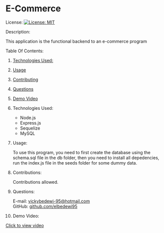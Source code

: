 # E-Commerce


License: [![License: MIT](https://img.shields.io/badge/License-MIT-yellow.svg)](https://opensource.org/licenses/MIT)

Description:
    
This application is the functional backend to an e-commerce program

Table Of Contents:
1.  <a href= "#tech">Technologies Used:</a>
2. <a href= "#use">Usage</a>
3. <a href= "#contr">Contributing</a>
4. <a href= "#questions">Questions</a>
5. <a href= "#video">Demo Video</a>



1.  <p id="tech">Technologies Used:</p>

    <ul>
    <li>Node.js</li>
    <li>Express.js</li>
    <li>Sequelize</li>
    <li>MySQL</li>

    </ul>

2. <p id="use">Usage:</p>

    To use this program, you need to first create the database using the schema.sql file in the db folder, then you need to install all depedencies, run the index.js file in the seeds folder for some dummy data.

3. <p id="contr">Contributions:</p>

    Contributions allowed.


4. <p id="questions">Questions: </p>
    E-mail: <a href="mailto:vickybedewi-95@hotmail.com">vickybedewi-95@hotmail.com</a> <br>
    GitHub: <a href="https://github.com/elbedewi95"> github.com/elbedewi95 </a>


5. <p id= "video"> Demo Video:</p>

<a href="https://drive.google.com/file/d/1OrNEHrzLLU9VATDZWcnS6P9cOGUa9XJ6/view" target="_blank">Click to view video</a>


